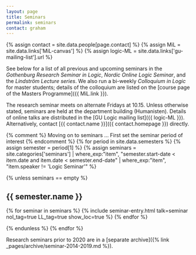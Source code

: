 ```yaml
---
layout: page
title: Seminars
permalink: seminars
contact: graham
---
```

{% assign contact = site.data.people[page.contact] %}
{% assign MiL = site.data.links['MiL-canvas'] %}
{% assign logic-ML = site.data.links['gu-mailing-list'].url %}

See below for a list of all previous and upcoming seminars in the _Gothenburg Research Seminar in Logic_, _Nordic Online Logic Seminar_, and the _Lindström Lecture series_. We also run a bi-weekly _Colloquium in Logic_ for master students; details of the colloquium are listed on the [course page of the Masters Programme]({{ MiL.link }}).

The research seminar meets on alternate Fridays at 10.15. Unless otherwise stated, seminars are held at the department building (Humanisten). Details of online talks are distributed in the [GU Logic mailing list]({{ logic-ML }}). Alternatively, contact [{{ contact.name }}]({{ contact.homepage }}) directly.

{% comment %}
  Moving on to seminars ...
  First set the seminar period of interest
{% endcomment %}
{% for period in site.data.semesters %}
{% assign semester = period[1] %}
{% assign seminars = site.categories['seminars'] | where_exp:"item", "semester.start-date < item.date and item.date < semester.end-date" | where_exp:"item", "item.speaker != 'Logic Seminar'" %}

{% unless seminars == empty %}

## {{ semester.name }}

{% for seminar in seminars %}
  {% include seminar-entry.html talk=seminar nol_tag=true LL_tag=true show_loc=true %}
{% endfor %}

{% endunless %}
{% endfor %}

Research seminars prior to 2020 are in a [separate archive]({% link _pages/archive/seminar-2014-2019.md %}).
